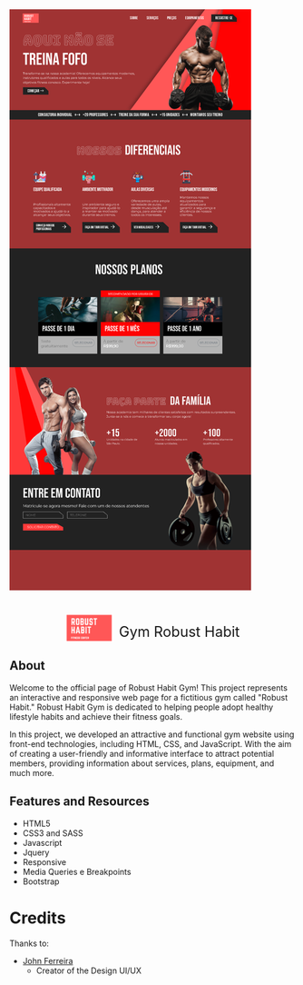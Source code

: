 
<img src="./designer/screenshot-desktop.png">

<div 
style="display:flex; justify-content:center; align-items:end; margin-top: 30px">
    <img src="./src/img/logo.svg" height="50px">
    <p style="margin-left:10px; font-size: 25px; margin-bottom: 3px">Gym Robust Habit</p>
</div>

## About

Welcome to the official page of Robust Habit Gym! This project represents an interactive and responsive web page for a fictitious gym called "Robust Habit." Robust Habit Gym is dedicated to helping people adopt healthy lifestyle habits and achieve their fitness goals.

In this project, we developed an attractive and functional gym website using front-end technologies, including HTML, CSS, and JavaScript. With the aim of creating a user-friendly and informative interface to attract potential members, providing information about services, plans, equipment, and much more.

## Features and Resources

* HTML5
* CSS3 and SASS
* Javascript
* Jquery
* Responsive
* Media Queries e Breakpoints
* Bootstrap

# Credits

Thanks to:
* [John Ferreira](https://github.com/21Johnn)
    * Creator of the Design UI/UX

